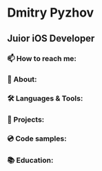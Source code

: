 # Dmitry Pyzhov

## Juior iOS Developer

### 📫 How to reach me:

### 📝 About:

### 🛠️ Languages & Tools:

### 📁 Projects:

### 💿 Code samples:

### 📚 Education:
